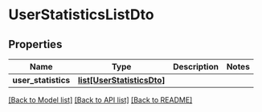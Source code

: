 # UserStatisticsListDto

## Properties
Name | Type | Description | Notes
------------ | ------------- | ------------- | -------------
**user_statistics** | [**list[UserStatisticsDto]**](UserStatisticsDto.md) |  | 

[[Back to Model list]](../README.md#documentation-for-models) [[Back to API list]](../README.md#documentation-for-api-endpoints) [[Back to README]](../README.md)

